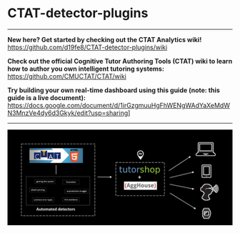 # CTAT-detector-plugins
________________________________

**New here? Get started by checking out the CTAT Analytics wiki!**
https://github.com/d19fe8/CTAT-detector-plugins/wiki

**Check out the official Cognitive Tutor Authoring Tools (CTAT) wiki to learn how to author you own intelligent tutoring systems:**
https://github.com/CMUCTAT/CTAT/wiki

**Try building your own real-time dashboard using this guide (note: this guide is a live document):** https://docs.google.com/document/d/1irGzgmuuHgFhWENgWAdYaXeMdWN3MnzVe4dy6d3Gkyk/edit?usp=sharing]
_______________________________

![CTAT Analytics](https://github.com/d19fe8/CTAT-detector-plugins/blob/master/CTATMeetsLearningAnalytics_GIT.png)
